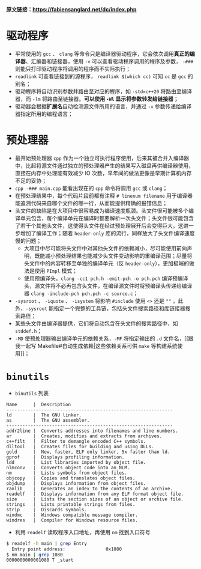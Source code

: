 **原文链接：https://fabiensanglard.net/dc/index.php**

# 驱动程序

* 平常使用的 `gcc` 、 `clang` 等命令只是编译器驱动程序，它会依次调用**真正的编译器**、汇编器和链接器，使用 `-v` 可以查看驱动程序调用的程序及参数， `-###` 则能只打印驱动程序将调用的程序而不实际执行；
* `readlink` 可查看链接到的源程序， `readlink $(which cc)` 可知 `cc` 是 `gcc` 的别名；
* 驱动程序将自动识别参数并路由至对应的程序，如 `-std=c++20` 将路由至编译器，而 `-lm` 将路由至链接器。**可以使用 `-Wl` 显示将参数转发给链接器；**
* 驱动器会根据**扩展名**自动检测源文件所用的语言，并通过 `-x` 参数传递给编译器指定所用的编程语言；

# 预处理器

* 最开始预处理器 `cpp` 作为一个独立可执行程序使用，后来其被合并入编译器中，比起将源文件通过独立的预处理器产生的结果写入磁盘再供编译器使用，直接在内存中处理能有效减少 IO 次数，早年间的做法更像是早期计算机内存不足的妥协；
* `cpp -### main.cpp` 能看出现在的 `cpp` 命令将调用 `gcc` 或 `clang`；
* 在预处理结果中，每个代码片段前都有注释 `# linenum filename` 用于编译器能追溯代码来自哪个文件的哪一行，从而能提供精确的报错信息；
* 头文件的缺陷是在大项目中很容易成为编译速度瓶颈。头文件很可能被多个编译单元包含，每个编译单元在编译时都要解析一次头文件；头文件很可能包含了若干个其他头文件，这使得头文件在经过预处理展开后会变得巨大，这进一步增加了编译工作；随着 `header-only` 库的流行，同样放大了头文件编译速度慢的问题；
	* 大项目中尽可能将头文件中对其他头文件的依赖减小，尽可能使用前向声明，既能减小预处理结果也能减少头文件变动影响的重编译范围；尽量将头文件中的内容转移至单独的编译单元（反 `header-only`），更加极端的做法是使用 `PImpl` 模式；
	* 使用预编译头。`clang -cc1 pch.h -emit-pch -o pch.pch` 编译预编译头，源文件将不必再包含头文件，在编译源文件时将预编译头传递给编译器 `clang -include-pch pch.pch -c source.c`；
* `-sysroot` 、 `-iquote` 、 `-isystem` 将影响 `#include` 使用 `<>` 还是 `""` ，此外，`-sysroot` 能指定一个完整的工具链，包括头文件搜索路径和库链接器搜索路径；
* 某些头文件由编译器提供，它们将自动包含在头文件的搜索路径中，如 `stddef.h`；
* `-MD` 使预处理器输出编译单元的依赖关系，`-MF` 将指定输出的 `.d` 文件名，[[跟我一起写 Makefile#自动生成依赖|这些依赖关系可供 `make` 等构建系统使用]]；

# `binutils`

* `binutils` 列表
```
Name      |  Description
--------------------------------------------------------------
ld        |  The GNU linker.
as        |  The GNU assembler.
--------------------------------------------------------------
addr2line |  Converts addresses into filenames and line numbers.
ar        |  Creates, modifies and extracts from archives.
c++filt   |  Filter to demangle encoded C++ symbols.
dlltool   |  Creates files for building and using DLLs.
gold      |  New, faster, ELF only linker, 5x faster than ld.
gprof     |  Displays profiling information.
ldd       |  List libraries imported by object file.
nlmconv   |  Converts object code into an NLM.
nm        |  Lists symbols from object files.
objcopy   |  Copies and translates object files.
objdump   |  Displays information from object files.
ranlib    |  Generates an index to the contents of an archive.
readelf   |  Displays information from any ELF format object file.
size      |  Lists the section sizes of an object or archive file.
strings   |  Lists printable strings from files.
strip     |  Discards symbols.
windmc    |  Windows compatible message compiler.
windres   |  Compiler for Windows resource files.
```
* 利用 `readelf` 读取程序入口地址，再使用 `nm` 找到入口符号
```bash
$ readelf -h main | grep Entry
  Entry point address:               0x1080
$ nm main | grep 1080
0000000000001080 T _start
```